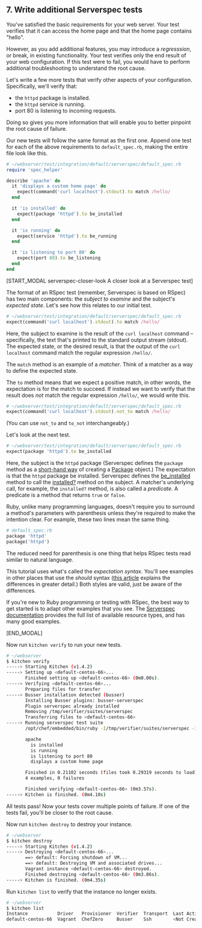 ## 7. Write additional Serverspec tests

You've satisfied the basic requirements for your web server. Your test verifies that it can access the home page and that the home page contains "hello".

However, as you add additional features, you may introduce a _regresssion_, or break, in existing functionality. Your test verifies only the end result of your web configuration. If this test were to fail, you would have to perform additional troubleshooting to understand the root cause.

Let's write a few more tests that verify other aspects of your configuration. Specifically, we'll verify that:

* the `httpd` package is installed.
* the `httpd` service is running.
* port 80 is listening to incoming requests.

Doing so gives you more information that will enable you to better pinpoint the root cause of failure.

Our new tests will follow the same format as the first one. Append one test for each of the above requirements to <code class="file-path">default_spec.rb</code>, making the entire file look like this.

```ruby
# ~/webserver/test/integration/default/serverspec/default_spec.rb
require 'spec_helper'

describe 'apache' do
  it 'displays a custom home page' do
    expect(command('curl localhost').stdout).to match /hello/
  end

  it 'is installed' do
    expect(package 'httpd').to be_installed
  end

  it 'is running' do
    expect(service 'httpd').to be_running
  end

  it 'is listening to port 80' do
    expect(port 80).to be_listening
  end
end
```

[START_MODAL serverspec-closer-look A closer look at a Serverspec test]

The format of an RSpec test (remember, Serverspec is based on RSpec) has two main components: the _subject to examine_ and the subject's _expected state_. Let's see how this relates to our initial test.

```ruby
# ~/webserver/test/integration/default/serverspec/default_spec.rb
expect(command('curl localhost').stdout).to match /hello/
```

Here, the subject to examine is the result of the `curl localhost` command &ndash; specifically, the text that's printed to the standard output stream (stdout). The expected state, or the desired result, is that the output of the `curl localhost` command match the regular expression `/hello/`.

The `match` method is an example of a _matcher_. Think of a matcher as a way to define the expected state.

The `to` method means that we expect a positive match, in other words, the expectation is for the match to succeed. If instead we want to verify that the result does _not_ match the regular expression `/hello/`, we would write this.

```ruby
# ~/webserver/test/integration/default/serverspec/default_spec.rb
expect(command('curl localhost').stdout).not_to match /hello/
```

(You can use `not_to` and `to_not` interchangeably.)

Let's look at the next test.

```ruby
# ~/webserver/test/integration/default/serverspec/default_spec.rb
expect(package 'httpd').to be_installed
```

Here, the subject is the `httpd` package (Serverspec defines the `package` method as a [short-hand way](https://github.com/mizzy/serverspec/blob/8139e844048712dcc1b7b036d3651bb48b68bf14/lib/serverspec/helper/type.rb#L8) of creating a [Package](https://github.com/mizzy/serverspec/blob/6df93896d92e5d8700886911dfa3aa1e06a7c215/lib/serverspec/type/package.rb#L2) object.) The expectation is that the `httpd` package be installed. Serverspec defines the [be_installed](https://github.com/mizzy/serverspec/blob/master/lib/serverspec/matcher/be_installed.rb) method to call the [installed?](https://github.com/mizzy/serverspec/blob/6df93896d92e5d8700886911dfa3aa1e06a7c215/lib/serverspec/type/package.rb#L3) method on the subject. A matcher's underlying call, for example, the `installed?` method, is also called a _predicate_. A predicate is a method that returns `true` or `false`.

Ruby, unlike many programming languages, doesn't require you to surround a method's parameters with parenthesis unless they're required to make the intention clear. For example, these two lines mean the same thing.

```ruby
# default_spec.rb
package 'httpd'
package('httpd')
```

The reduced need for parenthesis is one thing that helps RSpec tests read similar to natural language.

This tutorial uses what's called the _expectation syntax_. You'll see examples in other places that use the _should_ syntax ([this article](http://rspec.info/blog/2012/06/rspecs-new-expectation-syntax/) explains the differences in greater detail.) Both styles are valid, just be aware of the differences.

If you're new to Ruby programming or testing with RSpec, the best way to get started is to adapt other examples that you see. The [Serverspec documentation](http://serverspec.org/resource_types.html) provides the full list of available resource types, and has many good examples.

[END_MODAL]

Now run `kitchen verify` to run your new tests.

```bash
# ~/webserver
$ kitchen verify
-----> Starting Kitchen (v1.4.2)
-----> Setting up <default-centos-66>...
       Finished setting up <default-centos-66> (0m0.00s).
-----> Verifying <default-centos-66>...
       Preparing files for transfer
-----> Busser installation detected (busser)
       Installing Busser plugins: busser-serverspec
       Plugin serverspec already installed
       Removing /tmp/verifier/suites/serverspec
       Transferring files to <default-centos-66>
-----> Running serverspec test suite
       /opt/chef/embedded/bin/ruby -I/tmp/verifier/suites/serverspec -I/tmp/verifier/gems/gems/rspec-support-3.3.0/lib:/tmp/verifier/gems/gems/rspec-core-3.3.2/lib /opt/chef/embedded/bin/rspec --pattern /tmp/verifier/suites/serverspec/\*\*/\*_spec.rb --color --format documentation --default-path /tmp/verifier/suites/serverspec

       apache
         is installed
         is running
         is listening to port 80
         displays a custom home page

       Finished in 0.21102 seconds (files took 0.29319 seconds to load)
       4 examples, 0 failures

       Finished verifying <default-centos-66> (0m3.57s).
-----> Kitchen is finished. (0m4.10s)
```

All tests pass! Now your tests cover multiple points of failure. If one of the tests fail, you'll be closer to the root cause.

Now run `kitchen destroy` to destroy your instance.

```bash
# ~/webserver
$ kitchen destroy
-----> Starting Kitchen (v1.4.2)
-----> Destroying <default-centos-66>...
       ==> default: Forcing shutdown of VM...
       ==> default: Destroying VM and associated drives...
       Vagrant instance <default-centos-66> destroyed.
       Finished destroying <default-centos-66> (0m3.86s).
-----> Kitchen is finished. (0m4.35s)
```

Run `kitchen list` to verify that the instance no longer exists.

```bash
# ~/webserver
$ kitchen list
Instance           Driver   Provisioner  Verifier  Transport  Last Action
default-centos-66  Vagrant  ChefZero     Busser    Ssh        <Not Created>
```
